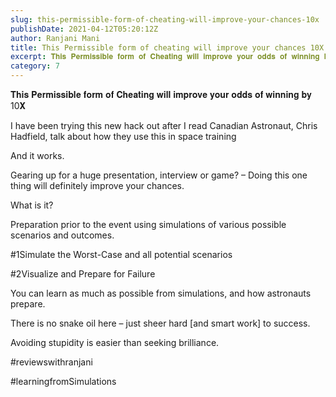 ```yaml
---
slug: this-permissible-form-of-cheating-will-improve-your-chances-10x
publishDate: 2021-04-12T05:20:12Z
author: Ranjani Mani
title: This Permissible form of cheating will improve your chances 10X 
excerpt: 𝐓𝐡𝐢𝐬 𝐏𝐞𝐫𝐦𝐢𝐬𝐬𝐢𝐛𝐥𝐞 𝐟𝐨𝐫𝐦 𝐨𝐟 𝐂𝐡𝐞𝐚𝐭𝐢𝐧𝐠 𝐰𝐢𝐥𝐥 𝐢𝐦𝐩𝐫𝐨𝐯𝐞 𝐲𝐨𝐮𝐫 𝐨𝐝𝐝𝐬 𝐨𝐟 𝐰𝐢𝐧𝐧𝐢𝐧𝐠 𝐛𝐲 10𝐗 I have been trying this new hack out after I read Canadian Astronaut, Chris Hadfield, talk about how they use this in space training And it works. Gearing up for a huge presentation, interview or game? – Doing this one  ... 
category: 7
---
```


𝐓𝐡𝐢𝐬 𝐏𝐞𝐫𝐦𝐢𝐬𝐬𝐢𝐛𝐥𝐞 𝐟𝐨𝐫𝐦 𝐨𝐟 𝐂𝐡𝐞𝐚𝐭𝐢𝐧𝐠 𝐰𝐢𝐥𝐥 𝐢𝐦𝐩𝐫𝐨𝐯𝐞 𝐲𝐨𝐮𝐫 𝐨𝐝𝐝𝐬 𝐨𝐟 𝐰𝐢𝐧𝐧𝐢𝐧𝐠 𝐛𝐲 10𝐗

I have been trying this new hack out after I read Canadian Astronaut, Chris Hadfield, talk about how they use this in space training

And it works.

Gearing up for a huge presentation, interview or game? – Doing this one thing will definitely improve your chances.

What is it?

Preparation prior to the event using simulations of various possible scenarios and outcomes.

#1Simulate the Worst-Case and all potential scenarios

#2Visualize and Prepare for Failure

You can learn as much as possible from simulations, and how astronauts prepare.

There is no snake oil here – just sheer hard \[and smart work\] to success.

Avoiding stupidity is easier than seeking brilliance.

#reviewswithranjani

#learningfromSimulations